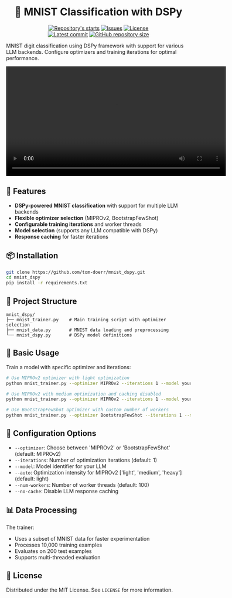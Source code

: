 <h1 align="center"> 🔢 MNIST Classification with DSPy </h1>

<p align="center">
    <a href="https://github.com/tom-doerr/mnist_dspy/stargazers"
        ><img
            src="https://img.shields.io/github/stars/tom-doerr/mnist_dspy?colorA=2c2837&colorB=c9cbff&style=for-the-badge&logo=starship style=flat-square"
            alt="Repository's starts"
    /></a>
    <a href="https://github.com/tom-doerr/mnist_dspy/issues"
        ><img
            src="https://img.shields.io/github/issues-raw/tom-doerr/mnist_dspy?colorA=2c2837&colorB=f2cdcd&style=for-the-badge&logo=starship style=flat-square"
            alt="Issues"
    /></a>
    <a href="https://github.com/tom-doerr/mnist_dspy/blob/main/LICENSE"
        ><img
            src="https://img.shields.io/github/license/tom-doerr/mnist_dspy?colorA=2c2837&colorB=b5e8e0&style=for-the-badge&logo=starship style=flat-square"
            alt="License"
    /><br />
    <a href="https://github.com/tom-doerr/mnist_dspy/commits/main"
        ><img
            src="https://img.shields.io/github/last-commit/tom-doerr/mnist_dspy/main?colorA=2c2837&colorB=ddb6f2&style=for-the-badge&logo=starship style=flat-square"
            alt="Latest commit"
    /></a>
    <a href="https://github.com/tom-doerr/mnist_dspy"
        ><img
            src="https://img.shields.io/github/repo-size/tom-doerr/mnist_dspy?colorA=2c2837&colorB=89DCEB&style=for-the-badge&logo=starship style=flat-square"
            alt="GitHub repository size"
    /></a>
</p>

MNIST digit classification using DSPy framework with support for various LLM backends. Configure optimizers and training iterations for optimal performance.

<p align="center">
  <video width="600" controls>
    <source src="https://raw.githubusercontent.com/tom-doerr/bins/main/mnist_dspy/output.mp4" type="video/mp4">
    Your browser does not support the video tag.
  </video>
</p>

## 🚀 Features

- **DSPy-powered MNIST classification** with support for multiple LLM backends
- **Flexible optimizer selection** (MIPROv2, BootstrapFewShot)
- **Configurable training iterations** and worker threads
- **Model selection** (supports any LLM compatible with DSPy)
- **Response caching** for faster iterations

## 📦 Installation

```bash
git clone https://github.com/tom-doerr/mnist_dspy.git
cd mnist_dspy
pip install -r requirements.txt
```

## 🧠 Project Structure

```
mnist_dspy/
├── mnist_trainer.py    # Main training script with optimizer selection
├── mnist_data.py       # MNIST data loading and preprocessing
└── mnist_dspy.py       # DSPy model definitions
```

## 🏁 Basic Usage

Train a model with specific optimizer and iterations:
```bash
# Use MIPROv2 optimizer with light optimization
python mnist_trainer.py --optimizer MIPROv2 --iterations 1 --model your-llm-model --auto light

# Use MIPROv2 with medium optimization and caching disabled
python mnist_trainer.py --optimizer MIPROv2 --iterations 1 --model your-llm-model --auto medium --no-cache

# Use BootstrapFewShot optimizer with custom number of workers
python mnist_trainer.py --optimizer BootstrapFewShot --iterations 1 --model your-llm-model --num-workers 50
```

## 🔧 Configuration Options

- `--optimizer`: Choose between 'MIPROv2' or 'BootstrapFewShot' (default: MIPROv2)
- `--iterations`: Number of optimization iterations (default: 1)
- `--model`: Model identifier for your LLM
- `--auto`: Optimization intensity for MIPROv2 ['light', 'medium', 'heavy'] (default: light)
- `--num-workers`: Number of worker threads (default: 100)
- `--no-cache`: Disable LLM response caching

## 📊 Data Processing

The trainer:
- Uses a subset of MNIST data for faster experimentation
- Processes 10,000 training examples
- Evaluates on 200 test examples
- Supports multi-threaded evaluation

## 📄 License

Distributed under the MIT License. See `LICENSE` for more information.
